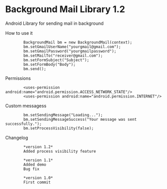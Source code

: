 Background Mail Library 1.2
=====================

Android Library for sending mail in background

How to use it

            BackgroundMail bm = new BackgroundMail(context);
            bm.setGmailUserName("yourgmail@gmail.com");
            bm.setGmailPassword("yourgmailpassword");
            bm.setMailTo("receiver@gmail.com");
            bm.setFormSubject("Subject");
            bm.setFormBody("Body");
            bm.send();
            
Permissions

            <uses-permission android:name="android.permission.ACCESS_NETWORK_STATE"/>
            <uses-permission android:name="android.permission.INTERNET"/>
            
Custom messagess

            bm.setSendingMessage("Loading...");
            bm.setSendingMessageSuccess("Your message was sent successfully.");
            bm.setProcessVisibility(false);
            
Changelog

            *version 1.2*
            Added process visibility feature
            
            *version 1.1*
            Added demo
            Bug fix
            
            *version 1.0*
            First commit
